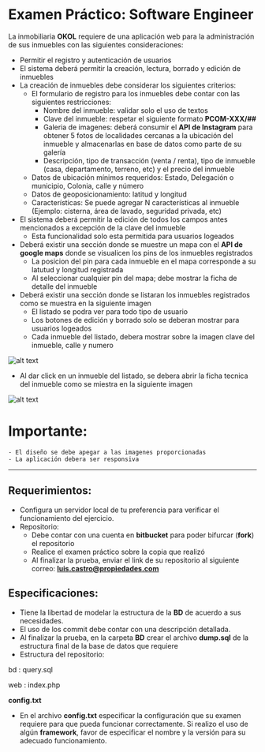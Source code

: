 # Examen Práctico: Software Engineer

La inmobiliaria **OKOL** requiere de una aplicación web para la administración de sus inmuebles con las siguientes consideraciones:


-  Permitir el registro y  autenticación de usuarios 
-  El sistema deberá permitir la creación, lectura, borrado y edición de inmuebles 
-  La creación de inmuebles debe considerar los siguientes criterios: 
    - El formulario  de  registro  para los inmuebles debe contar con las siguientes restricciones:
        - Nombre del inmueble: validar solo el uso de textos
        - Clave del inmueble: respetar el siguiente formato **PCOM-XXX/##**
        - Galeria de imagenes: deberá consumir el **API de Instagram** para obtener 5 fotos de localidades cercanas a la ubicación del inmueble y almacenarlas en base de datos como parte de su galería
        - Descripción, tipo de transacción (venta / renta), tipo de inmueble (casa, departamento, terreno, etc) y el precio del inmueble
    - Datos de ubicación mínimos requeridos: Estado, Delegación o municipio, Colonia, calle y número
    - Datos de geoposicionamiento: latitud y longitud
    - Características: Se puede agregar N características al inmueble (Ejemplo: cisterna, área de lavado, seguridad privada, etc)
- El sistema deberá permitir la edición de todos los campos antes mencionados a excepción de la clave del inmueble
    - Esta funcionalidad solo esta permitida para usuarios logeados
- Deberá existir una sección donde se muestre un mapa con el **API de google maps** donde se visualicen los pins de los inmuebles registrados
    - La posicion del pin para cada inmueble en el mapa corresponde a su latutud y longitud registrada
    - Al seleccionar   cualquier   pin   del   mapa; debe mostrar la ficha de detalle del inmueble
- Deberá existir una sección donde se listaran los inmuebles registrados como se muestra en la siguiente imagen
    - El listado se podra ver para todo tipo de usuario
    - Los botones de edición y borrado solo se deberan mostrar para usuarios logeados
    - Cada inmueble del listado, debera mostrar sobre la imagen clave del inmueble, calle y numero

![alt text](https://propiedadescom.s3.amazonaws.com/examen/examen.png)

- Al dar click en un inmueble del listado, se debera abrir la ficha tecnica del inmueble como se miestra en la siguiente imagen

![alt text](https://propiedadescom.s3.amazonaws.com/examen/examen2.png)

# Importante: 
    - El diseño se debe apegar a las imagenes proporcionadas
    - La aplicación debera ser responsiva
----------


Requerimientos:
-------------

- Configura un servidor local de tu preferencia para verificar el funcionamiento del ejercicio.
- Repositorio: 
    - Debe contar con una cuenta en **bitbucket** para poder bifurcar (**fork**) el repositorio
    - Realice el examen práctico  sobre la copia que realizó
    - Al finalizar la prueba, enviar el link de su repositorio al siguiente correo: **luis.castro@propiedades.com**

Especificaciones:
-------------
- Tiene la libertad de modelar la estructura de la **BD** de acuerdo a sus necesidades.
- El uso de los commit debe contar con una descripción detallada.
- Al finalizar la prueba, en la carpeta **BD** crear el archivo **dump.sql** de la estructura final de la base de datos que requiere
- Estructura del repositorio:

bd
:  query.sql

web
:  index.php

**config.txt** 

-  En el archivo **config.txt**  especificar  la configuración que su examen requiere para que pueda funcionar correctamente.  Si realizo el uso de algún **framework**, favor de especificar el nombre y la versión  para su adecuado funcionamiento.